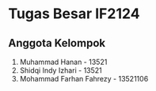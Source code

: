 # Tugas Besar IF2124
## Anggota Kelompok
1. Muhammad Hanan - 13521
2. Shidqi Indy Izhari - 13521
3. Mohammad Farhan Fahrezy - 13521106
